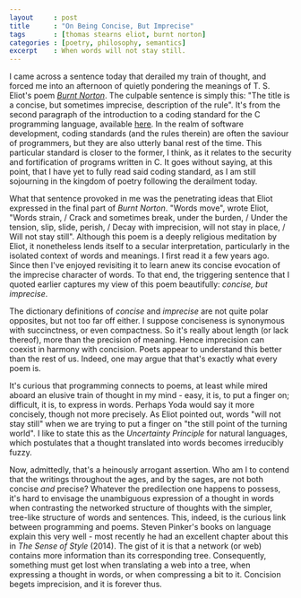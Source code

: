 ```yaml
---
layout     : post
title      : "On Being Concise, But Imprecise"
tags       : [thomas stearns eliot, burnt norton]
categories : [poetry, philosophy, semantics]
excerpt    : When words will not stay still.
---
```



I came across a sentence today that derailed my train of thought, and forced me
into an afternoon of quietly pondering the meanings of T. S. Eliot's poem
[*Burnt Norton*][eliotpoem]. The culpable sentence is simply this: "The title
is a concise, but sometimes imprecise, description of the rule". It's from the
second paragraph of the introduction to a coding standard for the C programming
language, available [here][seilink]. In the realm of software development,
coding standards (and the rules therein) are often the saviour of programmers,
but they are also utterly banal rest of the time. This particular standard is
closer to the former, I think, as it relates to the security and fortification
of programs written in C. It goes without saying, at this point, that I have
yet to fully read said coding standard, as I am still sojourning in the kingdom
of poetry following the derailment today.

[seilink]:   https://wiki.sei.cmu.edu/confluence/display/c/Introduction
[eliotpoem]: http://www.davidgorman.com/4Quartets/1-norton.htm

What that sentence provoked in me was the penetrating ideas that Eliot
expressed in the final part of *Burnt Norton*. "Words move", wrote Eliot,
"Words strain, / Crack and sometimes break, under the burden, / Under the
tension, slip, slide, perish, / Decay with imprecision, will not stay in place,
/ Will not stay still".  Although this poem is a deeply religious meditation by
Eliot, it nonetheless lends itself to a secular interpretation, particularly in
the isolated context of words and meanings. I first read it a few years
ago. Since then I've enjoyed revisiting it to learn anew its concise evocation
of the imprecise character of words. To that end, the triggering sentence that
I quoted earlier captures my view of this poem beautifully: *concise, but
imprecise*.

The dictionary definitions of *concise* and *imprecise* are not quite polar
opposites, but not too far off either. I suppose conciseness is synonymous with
succinctness, or even compactness. So it's really about length (or lack
thereof), more than the precision of meaning. Hence imprecision can coexist in
harmony with concision. Poets appear to understand this better than the rest of
us. Indeed, one may argue that that's exactly what every poem is.

It's curious that programming connects to poems, at least while mired aboard an
elusive train of thought in my mind - easy, it is, to put a finger on;
difficult, it is, to express in words. Perhaps Yoda would say it more
concisely, though not more precisely. As Eliot pointed out, words "will not
stay still" when we are trying to put a finger on "the still point of the
turning world". I like to state this as the *Uncertainty Principle* for natural
languages, which postulates that a thought translated into words becomes
irreducibly fuzzy.

Now, admittedly, that's a heinously arrogant assertion. Who am I to contend
that the writings throughout the ages, and by the sages, are not both concise
*and* precise? Whatever the predilection one happens to possess, it's hard to
envisage the unambiguous expression of a thought in words when contrasting the
networked structure of thoughts with the simpler, tree-like structure of words
and sentences. This, indeed, is the curious link between programming and
poems. Steven Pinker's books on language explain this very well - most recently
he had an excellent chapter about this in *The Sense of Style* (2014). The gist
of it is that a network (or web) contains more information than its
corresponding tree. Consequently, something must get lost when translating a
web into a tree, when expressing a thought in words, or when compressing a bit
to it. Concision begets imprecision, and it is forever thus.
